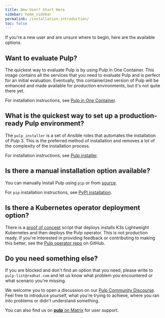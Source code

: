 ```yaml
---
title: New User? Start Here
sidebar: home_sidebar
permalink: /installation-introduction/
toc: false
---
```


If you're a new user and are unsure where to begin, here are the available options.

## Want to evaluate Pulp?

The quickest way to evaluate Pulp is by using Pulp in One Container. This image contains all the services that you need to evaluate Pulp and is perfect for an initial evaluation. Eventually, this containerized version of Pulp will be enhanced and made available for production environments, but it's not quite there yet.

For installation instructions, see [Pulp in One Container](/pulp-in-one-container/).


## What is the quickest way to set up a production-ready Pulp environment?

The `pulp_installer` is a set of Ansible roles that automates the installation of Pulp 3. This is the preferred method of installation and removes a lot of the complexity of the installation process.

For installation instructions, see [Pulp installer](https://docs.pulpproject.org/pulp_installer/).


## Is there a manual installation option available?

You can manually install Pulp using `pip` or from [source](https://github.com/pulp/pulpcore).

For `pip` installation instructions, see [PyPI installation](https://docs.pulpproject.org/pulpcore/en/master/nightly/installation/instructions.html#pypi-installation).


## Is there a Kubernetes operator deployment option?

There is a [proof of concept](https://raw.githubusercontent.com/pulp/pulp-operator/master/insta-demo/pulp-insta-demo.sh) script that deploys installs K3s Lightweight Kubernetes and then deploys the Pulp operator. This is not production ready. If you're interested in providing feedback or contributing to making this better, see the [Pulp operator repo](https://github.com/pulp/pulp-operator) on GitHub.

## Do you need something else?

If you are blocked and don't find an option that you need, please write to `pulp-list@redhat.com` and let us know what problem you encountered or what scenario you're missing.

We welcome you to open a discussion on our [Pulp Community Discourse](https://discourse.pulpproject.org). Feel free to introduce yourself, what you're trying to achieve, where you ran into problems or didn't understand something.

You can also find us on [**pulp** on Matrix](https://matrix.to/#/!HWvLQmBGVPfJfTQBAu:matrix.org?via=libera.chat&via=matrix.org&via=ctrl-c.liu.se) for user support.
